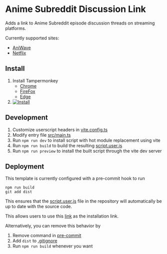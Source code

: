 # Anime Subreddit Discussion Link

Adds a link to Anime Subreddit episode discussion threads on streaming platforms.

Currently supported sites:

- [AniWave](https://aniwave.to)
- [Netflix](https://netflix.com)

## Install

1. Install Tampermonkey
   - [Chrome](https://chrome.google.com/webstore/detail/tampermonkey/dhdgffkkebhmkfjojejmpbldmpobfkfo)
   - [FireFox](https://addons.mozilla.org/firefox/addon/tampermonkey)
   - [Edge](https://microsoftedge.microsoft.com/addons/detail/tampermonkey/iikmkjmpaadaobahmlepeloendndfphd)
2. [![Install](https://img.shields.io/badge/-Install-blue)][installUrl]

## Development

1. Customize userscript headers in [vite.config.ts][userscriptConfig]
2. Modify entry file [src/main.ts][inputFile]
3. Run `npm run dev` to install script with hot module replacement using vite
4. Run `npm run build` to build the resulting [script.user.js][outputFile]
5. Run `npm run preview` to install the built script through the vite dev server

## Deployment

This template is currently configured with a pre-commit hook to run

```
npm run build
git add dist
```

This ensures that the [script.user.js][outputFile] file in the repository will automatically be up to date with the source code.

This allows users to use this [link][installUrl] as the installation link.

Alternatively, you can remove this behavior by

1. Remove command in [pre-commit](/.husky/pre-commit#L5-L6)
2. Add `dist` to [.gitignore](/.gitignore)
3. Run `npm run build` whenever you want

[userscriptConfig]: /vite.config.ts#L4
[inputFile]: /src/main.ts
[outputFile]: /dist/script.user.js
[installUrl]: /dist/script.user.js?raw=1
